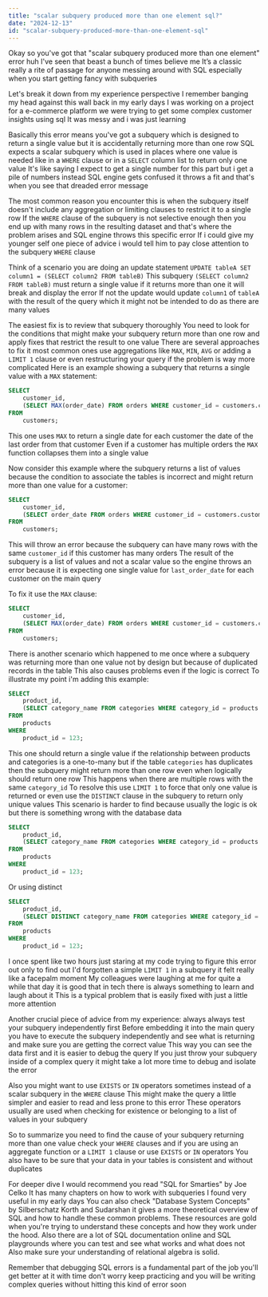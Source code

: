 ```yaml
---
title: "scalar subquery produced more than one element sql?"
date: "2024-12-13"
id: "scalar-subquery-produced-more-than-one-element-sql"
---
```


Okay so you've got that "scalar subquery produced more than one element" error huh I've seen that beast a bunch of times believe me It’s a classic really a rite of passage for anyone messing around with SQL especially when you start getting fancy with subqueries

Let's break it down from my experience perspective I remember banging my head against this wall back in my early days I was working on a project for a e-commerce platform we were trying to get some complex customer insights using sql It was messy and i was just learning

Basically this error means you've got a subquery which is designed to return a single value but it is accidentally returning more than one row SQL expects a scalar subquery which is used in places where one value is needed like in a `WHERE` clause or in a `SELECT` column list to return only one value It's like saying I expect to get a single number for this part but i get a pile of numbers instead SQL engine gets confused it throws a fit and that's when you see that dreaded error message

The most common reason you encounter this is when the subquery itself doesn't include any aggregation or limiting clauses to restrict it to a single row If the `WHERE` clause of the subquery is not selective enough then you end up with many rows in the resulting dataset and that's where the problem arises and SQL engine throws this specific error If i could give my younger self one piece of advice i would tell him to pay close attention to the subquery `WHERE` clause

Think of a scenario you are doing an update statement `UPDATE tableA SET column1 = (SELECT column2 FROM tableB)` This subquery `(SELECT column2 FROM tableB)` must return a single value if it returns more than one it will break and display the error If not the update would update `column1` of `tableA` with the result of the query which it might not be intended to do as there are many values

The easiest fix is to review that subquery thoroughly You need to look for the conditions that might make your subquery return more than one row and apply fixes that restrict the result to one value There are several approaches to fix it most common ones use aggregations like `MAX`, `MIN`, `AVG` or adding a `LIMIT 1` clause or even restructuring your query if the problem is way more complicated Here is an example showing a subquery that returns a single value with a `MAX` statement:

```sql
SELECT
    customer_id,
    (SELECT MAX(order_date) FROM orders WHERE customer_id = customers.customer_id) AS last_order_date
FROM
    customers;

```

This one uses `MAX` to return a single date for each customer the date of the last order from that customer Even if a customer has multiple orders the `MAX` function collapses them into a single value

Now consider this example where the subquery returns a list of values because the condition to associate the tables is incorrect and might return more than one value for a customer:

```sql
SELECT
    customer_id,
    (SELECT order_date FROM orders WHERE customer_id = customers.customer_id) AS last_order_date
FROM
    customers;
```

This will throw an error because the subquery can have many rows with the same `customer_id` if this customer has many orders The result of the subquery is a list of values and not a scalar value so the engine throws an error because it is expecting one single value for `last_order_date` for each customer on the main query

To fix it use the `MAX` clause:

```sql
SELECT
    customer_id,
    (SELECT MAX(order_date) FROM orders WHERE customer_id = customers.customer_id) AS last_order_date
FROM
    customers;
```

There is another scenario which happened to me once where a subquery was returning more than one value not by design but because of duplicated records in the table This also causes problems even if the logic is correct To illustrate my point i'm adding this example:

```sql
SELECT
    product_id,
    (SELECT category_name FROM categories WHERE category_id = products.category_id) AS product_category
FROM
    products
WHERE
    product_id = 123;
```

This one should return a single value if the relationship between products and categories is a one-to-many but if the table `categories` has duplicates then the subquery might return more than one row even when logically should return one row This happens when there are multiple rows with the same `category_id` To resolve this use `LIMIT 1` to force that only one value is returned or even use the `DISTINCT` clause in the subquery to return only unique values This scenario is harder to find because usually the logic is ok but there is something wrong with the database data

```sql
SELECT
    product_id,
    (SELECT category_name FROM categories WHERE category_id = products.category_id LIMIT 1) AS product_category
FROM
    products
WHERE
    product_id = 123;
```

Or using distinct

```sql
SELECT
    product_id,
    (SELECT DISTINCT category_name FROM categories WHERE category_id = products.category_id) AS product_category
FROM
    products
WHERE
    product_id = 123;
```

I once spent like two hours just staring at my code trying to figure this error out only to find out I'd forgotten a simple `LIMIT 1` in a subquery it felt really like a facepalm moment My colleagues were laughing at me for quite a while that day it is good that in tech there is always something to learn and laugh about it This is a typical problem that is easily fixed with just a little more attention

Another crucial piece of advice from my experience: always always test your subquery independently first Before embedding it into the main query you have to execute the subquery independently and see what is returning and make sure you are getting the correct value This way you can see the data first and it is easier to debug the query If you just throw your subquery inside of a complex query it might take a lot more time to debug and isolate the error

Also you might want to use `EXISTS` or `IN` operators sometimes instead of a scalar subquery in the `WHERE` clause This might make the query a little simpler and easier to read and less prone to this error These operators usually are used when checking for existence or belonging to a list of values in your subquery

So to summarize you need to find the cause of your subquery returning more than one value check your `WHERE` clauses and if you are using an aggregate function or a `LIMIT 1` clause or use `EXISTS` or `IN` operators You also have to be sure that your data in your tables is consistent and without duplicates

For deeper dive I would recommend you read "SQL for Smarties" by Joe Celko It has many chapters on how to work with subqueries I found very useful in my early days You can also check "Database System Concepts" by Silberschatz Korth and Sudarshan it gives a more theoretical overview of SQL and how to handle these common problems. These resources are gold when you're trying to understand these concepts and how they work under the hood. Also there are a lot of SQL documentation online and SQL playgrounds where you can test and see what works and what does not Also make sure your understanding of relational algebra is solid.

Remember that debugging SQL errors is a fundamental part of the job you'll get better at it with time don't worry keep practicing and you will be writing complex queries without hitting this kind of error soon
